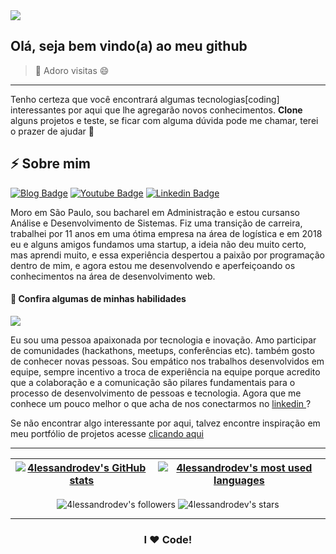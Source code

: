<!--
**ALESSANDROLMENEZES/ALESSANDROLMENEZES** is a ✨ _special_ ✨ repository because its `README.md` (this file) appears on your GitHub profile.

Here are some ideas to get you started:

- 🔭 I’m currently working on ...
- 🌱 I’m currently learning ...
- 👯 I’m looking to collaborate on ...
- 🤔 I’m looking for help with ...
- 💬 Ask me about ...
- 📫 How to reach me: ...
- 😄 Pronouns: ...
- ⚡ Fun fact: ...
-->

<img src="https://alessandrodev.s3.amazonaws.com/42.png">

## Olá, seja bem vindo(a) ao meu github

> 👋 Adoro visitas 😄

------------

Tenho certeza que você encontrará algumas tecnologias[coding] interessantes por aqui que lhe agregarão novos conhecimentos.
**Clone** alguns projetos e teste, se ficar com alguma dúvida pode me chamar, terei o prazer de ajudar 💬

## ⚡ Sobre mim 

[![Blog Badge](https://img.shields.io/badge/Blog-alessandrodev.com-black)](http://alessandrodev.com/portfolio)
[![Youtube Badge](https://img.shields.io/badge/Youtube-FF0000?style=flat-square&labelColor=FF0000&logo=youtube&logoColor=white&link=https://www.youtube.com/channel/UCjNEmyHytF2-o0IufEDGz-A?view_as=subscriber)](https://www.youtube.com/channel/UCjNEmyHytF2-o0IufEDGz-A?view_as=subscriber)
[![Linkedin Badge](https://img.shields.io/badge/LinkedIn-blue?style=flat-square&logo=Linkedin&logoColor=white&link=https://www.linkedin.com/in/alessandro-l-menezes-57906b71/)](https://www.linkedin.com/in/alessandro-l-menezes-57906b71/)

Moro em São Paulo, sou bacharel em Administração e estou cursanso Análise e Desenvolvimento de Sistemas. Fiz uma transição de carreira, trabalhei por 11 anos em uma ótima empresa na área de logística e em 2018 eu e alguns amigos fundamos uma startup, a ideia não deu muito certo, mas aprendi muito, e essa experiência despertou a paixão por programação dentro de mim, e agora estou me desenvolvendo e aperfeiçoando os conhecimentos na área de desenvolvimento web.

#### 🌱 Confira algumas de minhas habilidades 

[![](http://alessandrodev.com:21141/uploads/skills.jpg)](http://alessandrodev.com/portfolio)

Eu sou uma pessoa apaixonada por tecnologia e inovação. Amo participar de comunidades (hackathons, meetups, conferências etc). também gosto de conhecer novas pessoas. Sou empático nos trabalhos desenvolvidos em equipe, sempre incentivo a troca de experiência na equipe porque acredito que a colaboração e a comunicação são pilares fundamentais para o processo de desenvolvimento de pessoas e tecnologia.
Agora que me conhece um pouco melhor o que acha de nos conectarmos no [ linkedin ]( https://www.linkedin.com/in/alessandro-l-menezes-57906b71/ )?


Se não encontrar algo interessante por aqui, talvez encontre inspiração em meu portfólio de projetos acesse [clicando aqui](http://alessandrodev.com/portfolio "clicando aqui")

---

| [![4lessandrodev's GitHub stats](https://github-readme-stats.vercel.app/api?username=4lessandrodev&count_private=true&show_icons=true&hide=issues&hide_border=true&theme=dark)](https://github.com/4lessandrodev?tab=repositories) | [![4lessandrodev's most used languages](https://github-readme-stats.vercel.app/api/top-langs/?username=4lessandrodev&layout=compact&hide_border=true&theme=dark)](https://github.com/4lessandrodev?tab=repositories) |
|:-:|:-:|

<p align="center">
	<img alt="4lessandrodev's followers" src="https://img.shields.io/github/followers/4lessandrodev?color=black" />
	<img alt="4lessandrodev's stars" src="https://img.shields.io/github/stars/4lessandrodev?color=black" />
</p>

---

<h3 align="center">
	I ❤️ Code!
</h3>

